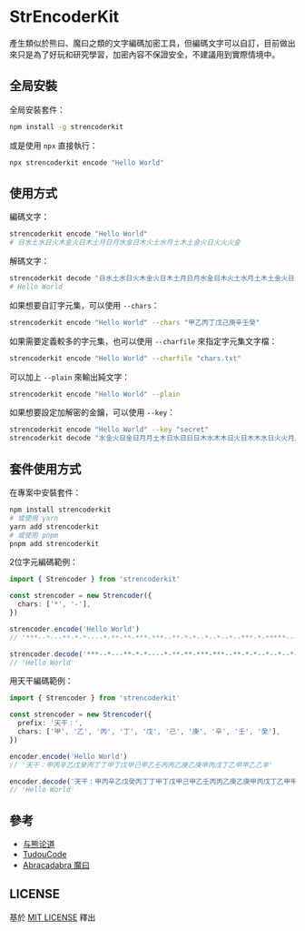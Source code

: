 # StrEncoderKit

產生類似於熊曰、魔曰之類的文字編碼加密工具，但編碼文字可以自訂，目前做出來只是為了好玩和研究學習，加密內容不保證安全，不建議用到實際情境中。

## 全局安裝

全局安裝套件：

```bash
npm install -g strencoderkit
```

或是使用 `npx` 直接執行：

```bash
npx strencoderkit encode "Hello World"
```

## 使用方式

編碼文字：

```bash
strencoderkit encode "Hello World"
# 日水土水日火木金火日木土月日月水金日木火土水月土木土金火日火火火金
```

解碼文字：

```bash
strencoderkit decode "日水土水日火木金火日木土月日月水金日木火土水月土木土金火日火火火金"
# Hello World
```

如果想要自訂字元集，可以使用 `--chars`：

```bash
strencoderkit encode "Hello World" --chars "甲乙丙丁戊己庚辛壬癸"
```

如果需要定義較多的字元集，也可以使用 `--charfile` 來指定字元集文字檔：

```bash
strencoderkit encode "Hello World" --charfile "chars.txt"
```

可以加上 `--plain` 來輸出純文字：

```bash
strencoderkit encode "Hello World" --plain
```

如果想要設定加解密的金鑰，可以使用 `--key`：

```bash
strencoderkit encode "Hello World" --key "secret"
strencoderkit decode "水金火日金日月月土木日水日日日木水木木日火日木木水日火火月月日日火" --key "secret"
```

## 套件使用方式

在專案中安裝套件：

```bash
npm install strencoderkit
# 或使用 yarn
yarn add strencoderkit
# 或使用 pnpm
pnpm add strencoderkit
```

2位字元編碼範例：

```ts
import { Strencoder } from 'strencoderkit'

const strencoder = new Strencoder({
  chars: ['*', '-'],
})

strencoder.encode('Hello World')
// '***--*---**-*-*----*-**-**-***-***--**-*-*--*--*--*--***-*-*****----**--*--**-***---*-*-'

strencoder.decode('***--*---**-*-*----*-**-**-***-***--**-*-*--*--*--*--***-*-*****----**--*--**-***---*-*-')
// 'Hello World'
```

用天干編碼範例：

```ts
import { Strencoder } from 'strencoderkit'

const strencoder = new Strencoder({
  prefix: '天干：',
  chars: ['甲', '乙', '丙', '丁', '戊', '己', '庚', '辛', '壬', '癸'],
})

encoder.encode('Hello World')
// '天干：甲丙辛乙戊癸丙丁丁甲丁戊甲己甲乙壬丙丙乙庚乙庚甲丙戊丁乙甲甲乙乙辛'

encoder.decode('天干：甲丙辛乙戊癸丙丁丁甲丁戊甲己甲乙壬丙丙乙庚乙庚甲丙戊丁乙甲甲乙乙辛')
// 'Hello World'
```

## 參考

- [与熊论道](http://hi.pcmoe.net/)
- [TudouCode](https://github.com/lersh/TudouCode)
- [Abracadabra 魔曰](https://github.com/SheepChef/Abracadabra)

## LICENSE

基於 [MIT LICENSE](LICENSE.md) 釋出
